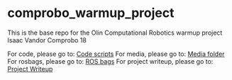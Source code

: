 # comprobo_warmup_project
This is the base repo for the Olin Computational Robotics warmup project
Isaac Vandor
Comprobo 18

For code, please go to: [Code scripts](https://github.com/isaacvandor/comprobo_warmup_project/tree/master/warmup_project/scripts)
For media, please go to: [Media folder](https://github.com/isaacvandor/comprobo_warmup_project/tree/master/warmup_project/media)
For rosbags, please go to: [ROS bags](https://github.com/isaacvandor/comprobo_warmup_project/tree/master/warmup_project/bags)
For project writeup, please go to: [Project Writeup](https://github.com/isaacvandor/comprobo_warmup_project/blob/master/project_writeup.md)
